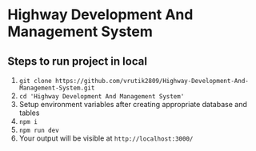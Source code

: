 # Highway Development And Management System

## Steps to run project in local
1. `git clone https://github.com/vrutik2809/Highway-Development-And-Management-System.git`
1. `cd 'Highway Development And Management System'`
1. Setup environment variables after creating appropriate database and tables
1. `npm i`
1. `npm run dev`
1. Your output will be visible at `http://localhost:3000/`